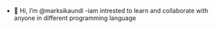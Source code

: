 - 👋 Hi, I’m @marksikaundi
-iam intrested to learn and collaborate with anyone in different programming language
